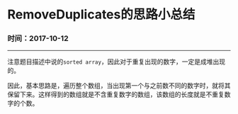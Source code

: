 # RemoveDuplicates的思路小总结
### 时间：2017-10-12

---
注意题目描述中说的`sorted array`，因此对于重复出现的数字，一定是成堆出现的。

因此，基本思路是，遍历整个数组，当出现第一个与之前数不同的数字时，就将其保留下来。这样得到的数组就是不含重复数字的数组，该数组的长度就是不重复数字的个数。

